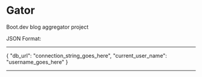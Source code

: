 # Gator
Boot.dev blog aggregator project

JSON Format:

***
{
    "db_url": "connection_string_goes_here",
    "current_user_name": "username_goes_here"
}
***


